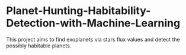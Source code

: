 # Planet-Hunting-Habitability-Detection-with-Machine-Learning
This project aims to find exoplanets via stars flux values and detect the possibly habitable planets. 
